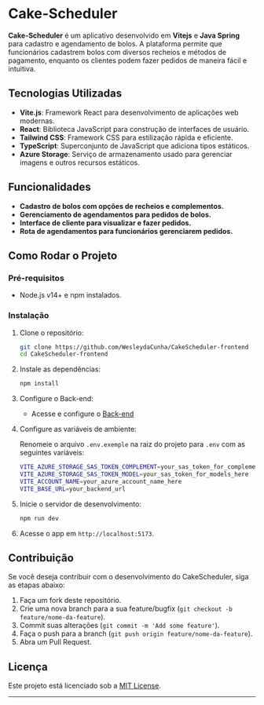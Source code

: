# Cake-Scheduler

**Cake-Scheduler** é um aplicativo desenvolvido em **Vitejs** e **Java Spring** para cadastro e agendamento de bolos. A plataforma permite que funcionários cadastrem bolos com diversos recheios e métodos de pagamento, enquanto os clientes podem fazer pedidos de maneira fácil e intuitiva.

## Tecnologias Utilizadas

- **Vite.js**: Framework React para desenvolvimento de aplicações web modernas.
- **React**: Biblioteca JavaScript para construção de interfaces de usuário.
- **Tailwind CSS**: Framework CSS para estilização rápida e eficiente.
- **TypeScript**: Superconjunto de JavaScript que adiciona tipos estáticos.
- **Azure Storage**: Serviço de armazenamento usado para gerenciar imagens e outros recursos estáticos.


## Funcionalidades
- **Cadastro de bolos com opções de recheios e complementos.**
- **Gerenciamento de agendamentos para pedidos de bolos.**
- **Interface de cliente para visualizar e fazer pedidos.**
- **Rota de agendamentos para funcionários gerenciarem pedidos.**




## Como Rodar o Projeto

### Pré-requisitos

- Node.js v14+ e npm instalados.


### Instalação

1. Clone o repositório:

   ```bash
   git clone https://github.com/WesleydaCunha/CakeScheduler-frontend
   cd CakeScheduler-frontend
   ```

2. Instale as dependências:

   ```bash
   npm install
   ```
3. Configure o Back-end:
   - Acesse e configure o [Back-end](https://github.com/WesleydaCunha/CakeScheduler-backend)
   


5. Configure as variáveis de ambiente:

   Renomeie o arquivo `.env.exemple`  na raiz do projeto para `.env` com as seguintes variáveis:

   ```bash
   VITE_AZURE_STORAGE_SAS_TOKEN_COMPLEMENT=your_sas_token_for_complements_here
   VITE_AZURE_STORAGE_SAS_TOKEN_MODEL=your_sas_token_for_models_here
   VITE_ACCOUNT_NAME=your_azure_account_name_here
   VITE_BASE_URL=your_backend_url
   ```


6. Inicie o servidor de desenvolvimento:

   ```bash
   npm run dev
   ```

7. Acesse o app em `http://localhost:5173`.

## Contribuição

Se você deseja contribuir com o desenvolvimento do CakeScheduler, siga as etapas abaixo:

1. Faça um fork deste repositório.
2. Crie uma nova branch para a sua feature/bugfix (`git checkout -b feature/nome-da-feature`).
3. Commit suas alterações (`git commit -m 'Add some feature'`).
4. Faça o push para a branch (`git push origin feature/nome-da-feature`).
5. Abra um Pull Request.

## Licença

Este projeto está licenciado sob a [MIT License](LICENSE).

---


